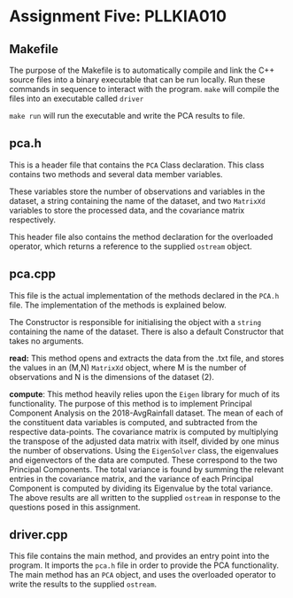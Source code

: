 # Assignment Five: PLLKIA010

## Makefile
The purpose of the Makefile is to automatically compile and link the C++ source files into a binary executable that can be run locally. Run these commands in sequence to interact with the program.
```make``` will compile the files into an executable called ```driver```



```make run``` will run the executable and write the PCA results to file.


## pca.h

This is a header file that contains the ```PCA``` Class declaration. This class contains two methods and several data member variables.


These variables store the number of observations and variables in the dataset, a string containing the name of the dataset, and two ```MatrixXd``` variables to store the processed data, and the covariance matrix respectively.


This header file also contains the method declaration for the overloaded operator, which returns a reference to the supplied ```ostream``` object.

## pca.cpp

This file is the actual implementation of the methods declared in the ```PCA.h``` file. The implementation of the methods is explained below. 

The Constructor is responsible for initialising the object with a ```string``` containing the name of the dataset. There is also a default Constructor that takes no arguments.


**read:** This method opens and extracts the data from the .txt file, and stores the values in an (M,N) ```MatrixXd``` object, where M is the number of observations and N is the dimensions of the dataset (2).


**compute**: This method heavily relies upon the ```Eigen``` library for much of its functionality. The purpose of this method is to implement Principal Component Analysis on the 2018-AvgRainfall dataset. The mean of each of the constituent data variables is computed, and subtracted from the respective data-points. The covariance matrix is computed by multiplying the transpose of the adjusted data matrix with itself, divided by one minus the number of observations. Using the ```EigenSolver``` class, the eigenvalues and eigenvectors of the data are computed. These correspond to the two Principal Components. The total variance is found by summing the relevant entries in the covariance matrix, and the variance of each Principal Component is computed by dividing its Eigenvalue by the total variance. The above results are all written to the supplied ```ostream``` in response to the questions posed in this assignment.

## driver.cpp

This file contains the main method, and provides an entry point into the program. It imports the ```pca.h``` file in order to provide the PCA functionality. The main method has an ```PCA``` object, and uses the overloaded operator to write the results to the supplied ```ostream```.

